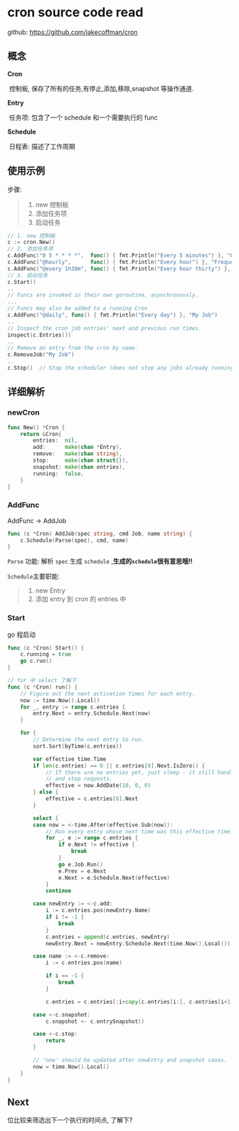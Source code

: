 # cron source code read

github: https://github.com/jakecoffman/cron

## 概念

**Cron**

​    控制板, 保存了所有的任务,有停止,添加,移除,snapshot 等操作通道.

**Entry**

​    任务项: 包含了一个 schedule 和一个需要执行的 func

**Schedule**

​	日程表: 描述了工作周期

## 使用示例

步骤:

> 1. new 控制板
> 2. 添加任务项
> 3. 启动任务

```go
// 1. new 控制板
c := cron.New()
// 2. 添加任务项
c.AddFunc("0 5 * * * *",  func() { fmt.Println("Every 5 minutes") }, "Often")
c.AddFunc("@hourly",      func() { fmt.Println("Every hour") }, "Frequent")
c.AddFunc("@every 1h30m", func() { fmt.Println("Every hour thirty") }, "Less Frequent")
// 3. 启动任务
c.Start()
..
// Funcs are invoked in their own goroutine, asynchronously.
...
// Funcs may also be added to a running Cron
c.AddFunc("@daily", func() { fmt.Println("Every day") }, "My Job")
..
// Inspect the cron job entries' next and previous run times.
inspect(c.Entries())
..
// Remove an entry from the cron by name.
c.RemoveJob("My Job")
..
c.Stop()  // Stop the scheduler (does not stop any jobs already running).
```



## 详细解析

### newCron

```go
func New() *Cron {
	return &Cron{
		entries:  nil,
		add:      make(chan *Entry),
		remove:   make(chan string),
		stop:     make(chan struct{}),
		snapshot: make(chan entries),
		running:  false,
	}
}
```



### AddFunc

AddFunc -> AddJob

```go
func (c *Cron) AddJob(spec string, cmd Job, name string) {
	c.Schedule(Parse(spec), cmd, name)
}
```

`Parse` 功能: 解析 `spec` 生成 `schedule` ,**生成的`schedule`很有意思哦!!**

`Schedule`主要职能:

> 1. new Entry
> 2. 添加 entry 到 cron 的 entries 中

### Start

go 程启动

```go
func (c *Cron) Start() {
	c.running = true
	go c.run()
}

// for 中 select 了解下
func (c *Cron) run() {
	// Figure out the next activation times for each entry.
	now := time.Now().Local()
	for _, entry := range c.entries {
		entry.Next = entry.Schedule.Next(now)
	}

	for {
		// Determine the next entry to run.
		sort.Sort(byTime(c.entries))

		var effective time.Time
		if len(c.entries) == 0 || c.entries[0].Next.IsZero() {
			// If there are no entries yet, just sleep - it still handles new entries
			// and stop requests.
			effective = now.AddDate(10, 0, 0)
		} else {
			effective = c.entries[0].Next
		}

		select {
		case now = <-time.After(effective.Sub(now)):
			// Run every entry whose next time was this effective time.
			for _, e := range c.entries {
				if e.Next != effective {
					break
				}
				go e.Job.Run()
				e.Prev = e.Next
				e.Next = e.Schedule.Next(effective)
			}
			continue

		case newEntry := <-c.add:
			i := c.entries.pos(newEntry.Name)
			if i != -1 {
				break
			}
			c.entries = append(c.entries, newEntry)
			newEntry.Next = newEntry.Schedule.Next(time.Now().Local())

		case name := <-c.remove:
			i := c.entries.pos(name)

			if i == -1 {
				break
			}

			c.entries = c.entries[:i+copy(c.entries[i:], c.entries[i+1:])]

		case <-c.snapshot:
			c.snapshot <- c.entrySnapshot()

		case <-c.stop:
			return
		}

		// 'now' should be updated after newEntry and snapshot cases.
		now = time.Now().Local()
	}
}
```



## Next

位比较来筛选出下一个执行的时间点, 了解下?

